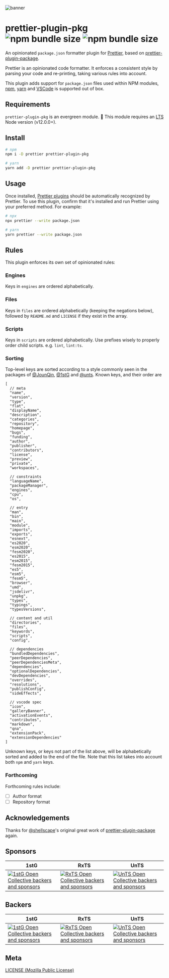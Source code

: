 ![banner](https://raw.githubusercontent.com/un-ts/prettier/master/assets/pkg.svg?sanitize=true)

# prettier-plugin-pkg ![npm bundle size](https://img.shields.io/bundlephobia/min/prettier-plugin-pkg) ![npm bundle size](https://img.shields.io/bundlephobia/minzip/prettier-plugin-pkg)

An opinionated `package.json` formatter plugin for [Prettier](https://prettier.io), based on [prettier-plugin-package][].

Prettier is an opinionated code formatter. It enforces a consistent style by parsing your code and re-printing, taking various rules into account.

This plugin adds support for `package.json` files used within NPM modules, [npm][], [yarn][] and [VSCode][] is supported out of box.

## Requirements

`prettier-plugin-pkg` is an evergreen module. 🌲 This module requires an [LTS](https://github.com/nodejs/Release) Node version (v12.0.0+).

## Install

```sh
# npm
npm i -D prettier prettier-plugin-pkg

# yarn
yarn add -D prettier prettier-plugin-pkg
```

## Usage

Once installed, [Prettier plugins](https://prettier.io/docs/en/plugins.html) should be automatically recognized by Prettier. To use this plugin, confirm that it's installed and run Prettier using your preferred method. For example:

```sh
# npx
npx prettier --write package.json

# yarn
yarn prettier --write package.json
```

## Rules

This plugin enforces its own set of opinionated rules:

### Engines

Keys in `engines` are ordered alphabetically.

### Files

Keys in `files` are ordered alphabetically (keeping the negations below), followed by `README.md` and `LICENSE` if they exist in the array.

### Scripts

Keys in `scripts` are ordered alphabetically. Use prefixes wisely to properly order child scripts. e.g. `lint`, `lint:ts`.

### Sorting

Top-level keys are sorted according to a style commonly seen in the packages of [@JounQin](https://github.com/JounQin), [@1stG](https://github.com/1stG) and [@unts](https://github.com/un-ts). Known keys, and their order are

```jsonc
[
  // meta
  "name",
  "version",
  "type",
  "flat",
  "displayName",
  "description",
  "categories",
  "repository",
  "homepage",
  "bugs",
  "funding",
  "author",
  "publisher",
  "contributors",
  "license",
  "preview",
  "private",
  "workspaces",

  // constraints
  "languageName",
  "packageManager",
  "engines",
  "cpu",
  "os",

  // entry
  "man",
  "bin",
  "main",
  "module",
  "imports",
  "exports",
  "esnext",
  "es2020",
  "esm2020",
  "fesm2020",
  "es2015",
  "esm2015",
  "fesm2015",
  "es5",
  "esm5",
  "fesm5",
  "browser",
  "umd",
  "jsdelivr",
  "unpkg",
  "types",
  "typings",
  "typesVersions",

  // content and util
  "directories",
  "files",
  "keywords",
  "scripts",
  "config",

  // dependencies
  "bundledDependencies",
  "peerDependencies",
  "peerDependenciesMeta",
  "dependencies",
  "optionalDependencies",
  "devDependencies",
  "overrides",
  "resolutions",
  "publishConfig",
  "sideEffects",

  // vscode spec
  "icon",
  "galleryBanner",
  "activationEvents",
  "contributes",
  "markdown",
  "qna",
  "extensionPack",
  "extensionDependencies"
]
```

Unknown keys, or keys not part of the list above, will be alphabetically sorted and added to the end of the file. Note that this list takes into account both `npm` and `yarn` keys.

### Forthcoming

Forthcoming rules include:

- [ ] Author format
- [ ] Repository format

## Acknowledgements

Thanks for [@shellscape](https://github.com/shellscape)'s original great work of [prettier-plugin-package][] again.

## Sponsors

| 1stG                                                                                                                               | RxTS                                                                                                                               | UnTS                                                                                                                               |
| ---------------------------------------------------------------------------------------------------------------------------------- | ---------------------------------------------------------------------------------------------------------------------------------- | ---------------------------------------------------------------------------------------------------------------------------------- |
| [![1stG Open Collective backers and sponsors](https://opencollective.com/1stG/organizations.svg)](https://opencollective.com/1stG) | [![RxTS Open Collective backers and sponsors](https://opencollective.com/rxts/organizations.svg)](https://opencollective.com/rxts) | [![UnTS Open Collective backers and sponsors](https://opencollective.com/unts/organizations.svg)](https://opencollective.com/unts) |

## Backers

| 1stG                                                                                                                             | RxTS                                                                                                                             | UnTS                                                                                                                             |
| -------------------------------------------------------------------------------------------------------------------------------- | -------------------------------------------------------------------------------------------------------------------------------- | -------------------------------------------------------------------------------------------------------------------------------- |
| [![1stG Open Collective backers and sponsors](https://opencollective.com/1stG/individuals.svg)](https://opencollective.com/1stG) | [![RxTS Open Collective backers and sponsors](https://opencollective.com/rxts/individuals.svg)](https://opencollective.com/rxts) | [![UnTS Open Collective backers and sponsors](https://opencollective.com/unts/individuals.svg)](https://opencollective.com/unts) |

## Meta

[LICENSE (Mozilla Public License)](./LICENSE)

[npm]: https://docs.npmjs.com/files/package.json
[prettier-plugin-package]: https://github.com/shellscape/prettier-plugin-package
[yarn]: https://yarnpkg.com/docs/package-j
[vscode]: https://code.visualstudio.com/api/references/extension-manifest
